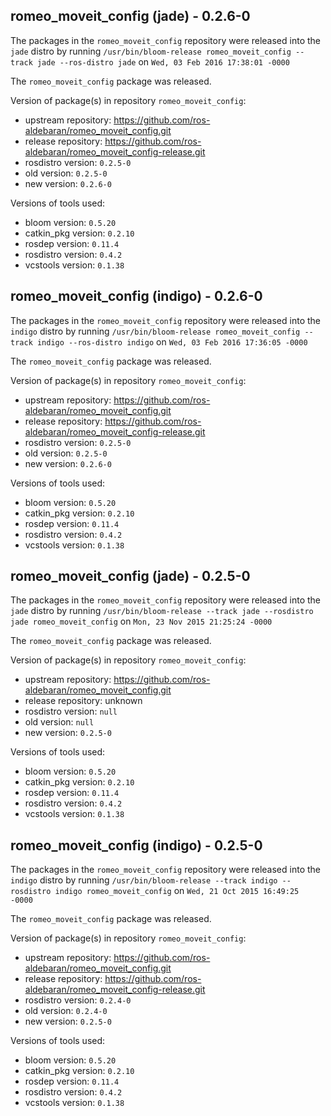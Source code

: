## romeo_moveit_config (jade) - 0.2.6-0

The packages in the `romeo_moveit_config` repository were released into the `jade` distro by running `/usr/bin/bloom-release romeo_moveit_config --track jade --ros-distro jade` on `Wed, 03 Feb 2016 17:38:01 -0000`

The `romeo_moveit_config` package was released.

Version of package(s) in repository `romeo_moveit_config`:
- upstream repository: https://github.com/ros-aldebaran/romeo_moveit_config.git
- release repository: https://github.com/ros-aldebaran/romeo_moveit_config-release.git
- rosdistro version: `0.2.5-0`
- old version: `0.2.5-0`
- new version: `0.2.6-0`

Versions of tools used:
- bloom version: `0.5.20`
- catkin_pkg version: `0.2.10`
- rosdep version: `0.11.4`
- rosdistro version: `0.4.2`
- vcstools version: `0.1.38`


## romeo_moveit_config (indigo) - 0.2.6-0

The packages in the `romeo_moveit_config` repository were released into the `indigo` distro by running `/usr/bin/bloom-release romeo_moveit_config --track indigo --ros-distro indigo` on `Wed, 03 Feb 2016 17:36:05 -0000`

The `romeo_moveit_config` package was released.

Version of package(s) in repository `romeo_moveit_config`:
- upstream repository: https://github.com/ros-aldebaran/romeo_moveit_config.git
- release repository: https://github.com/ros-aldebaran/romeo_moveit_config-release.git
- rosdistro version: `0.2.5-0`
- old version: `0.2.5-0`
- new version: `0.2.6-0`

Versions of tools used:
- bloom version: `0.5.20`
- catkin_pkg version: `0.2.10`
- rosdep version: `0.11.4`
- rosdistro version: `0.4.2`
- vcstools version: `0.1.38`


## romeo_moveit_config (jade) - 0.2.5-0

The packages in the `romeo_moveit_config` repository were released into the `jade` distro by running `/usr/bin/bloom-release --track jade --rosdistro jade romeo_moveit_config` on `Mon, 23 Nov 2015 21:25:24 -0000`

The `romeo_moveit_config` package was released.

Version of package(s) in repository `romeo_moveit_config`:
- upstream repository: https://github.com/ros-aldebaran/romeo_moveit_config.git
- release repository: unknown
- rosdistro version: `null`
- old version: `null`
- new version: `0.2.5-0`

Versions of tools used:
- bloom version: `0.5.20`
- catkin_pkg version: `0.2.10`
- rosdep version: `0.11.4`
- rosdistro version: `0.4.2`
- vcstools version: `0.1.38`


## romeo_moveit_config (indigo) - 0.2.5-0

The packages in the `romeo_moveit_config` repository were released into the `indigo` distro by running `/usr/bin/bloom-release --track indigo --rosdistro indigo romeo_moveit_config` on `Wed, 21 Oct 2015 16:49:25 -0000`

The `romeo_moveit_config` package was released.

Version of package(s) in repository `romeo_moveit_config`:
- upstream repository: https://github.com/ros-aldebaran/romeo_moveit_config.git
- release repository: https://github.com/ros-aldebaran/romeo_moveit_config-release.git
- rosdistro version: `0.2.4-0`
- old version: `0.2.4-0`
- new version: `0.2.5-0`

Versions of tools used:
- bloom version: `0.5.20`
- catkin_pkg version: `0.2.10`
- rosdep version: `0.11.4`
- rosdistro version: `0.4.2`
- vcstools version: `0.1.38`


